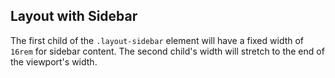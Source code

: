 ## Layout with Sidebar

The first child of the `.layout-sidebar` element will have a fixed width of `16rem` for sidebar content. The second child's width will stretch to the end of the viewport's width.